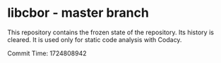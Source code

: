 # libcbor - master branch

This repository contains the frozen state of the repository.
Its history is cleared. It is used only for static code
analysis with Codacy.

Commit Time: 1724808942